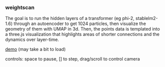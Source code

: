 ### weightscan

The goal is to run the hidden layers of a transformer (eg phi-2, stablelm2-1.6) through an autoencoder to get 1024 particles, then visualize the geometry of them with UMAP in 3d. Then, the points data is templated into a three.js visualization that highlights areas of shorter connections and the dynamics over layer-time.

[demo](https://ristew.github.io/weightscan/visualize.html) (may take a bit to load)

controls: space to pause, [] to step, drag/scroll to control camera
